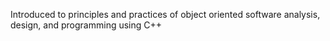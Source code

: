 Introduced to principles and practices of object oriented software analysis, design, and programming using C++
